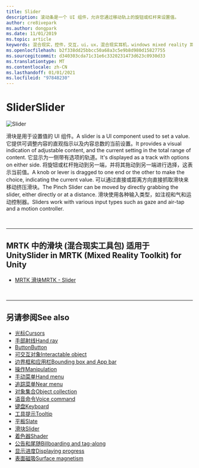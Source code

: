 ```yaml
---
title: Slider
description: 滚动条是一个 UI 组件，允许您通过移动轨上的旋钮或杠杆来设置值。
author: cre8ivepark
ms.author: dongpark
ms.date: 11/01/2019
ms.topic: article
keywords: 混合现实，控件，交互，ui，ux，混合现实耳机，windows mixed reality 耳机，虚拟现实耳机，HoloLens，滑杆，MRTK，混合现实工具包
ms.openlocfilehash: b2f338dd25bbcc50a68a3c5e9b8d980d15827755
ms.sourcegitcommit: d340303cda71c31e6c3320231473d623c0930d33
ms.translationtype: MT
ms.contentlocale: zh-CN
ms.lasthandoff: 01/01/2021
ms.locfileid: "97848230"
---
```

# <a name="slider"></a><span data-ttu-id="de61a-104">Slider</span><span class="sxs-lookup"><span data-stu-id="de61a-104">Slider</span></span>

![Slider](images/UX_Hero_Slider.jpg)

<span data-ttu-id="de61a-106">滑块是用于设置值的 UI 组件。</span><span class="sxs-lookup"><span data-stu-id="de61a-106">A slider is a UI component used to set a value.</span></span> <span data-ttu-id="de61a-107">它提供可调整内容的直观指示以及内容总数的当前设置。</span><span class="sxs-lookup"><span data-stu-id="de61a-107">It provides a visual indication of adjustable content, and the current setting in the total range of content.</span></span> <span data-ttu-id="de61a-108">它显示为一侧带有选项的轨道。</span><span class="sxs-lookup"><span data-stu-id="de61a-108">It's displayed as a track with options on either side.</span></span> <span data-ttu-id="de61a-109">将旋钮或杠杆拖动到另一端，并将其拖动到另一端进行选择，这表示当前值。</span><span class="sxs-lookup"><span data-stu-id="de61a-109">A knob or lever is dragged to one end or the other to make the choice, indicating the current value.</span></span> <span data-ttu-id="de61a-110">可以通过直接或距离方向直接抓取滑块来移动挤压滑块。</span><span class="sxs-lookup"><span data-stu-id="de61a-110">The Pinch Slider can be moved by directly grabbing the slider, either directly or at a distance.</span></span> <span data-ttu-id="de61a-111">滑块使用各种输入类型，如注视和气和运动控制器。</span><span class="sxs-lookup"><span data-stu-id="de61a-111">Sliders work with various input types such as gaze and air-tap and a motion controller.</span></span>

<br>

---

## <a name="slider-in-mrtk-mixed-reality-toolkit-for-unity"></a><span data-ttu-id="de61a-112">MRTK 中的滑块 (混合现实工具包) 适用于 Unity</span><span class="sxs-lookup"><span data-stu-id="de61a-112">Slider in MRTK (Mixed Reality Toolkit) for Unity</span></span>

* [<span data-ttu-id="de61a-113">MRTK 滑块</span><span class="sxs-lookup"><span data-stu-id="de61a-113">MRTK - Slider</span></span>](https://microsoft.github.io/MixedRealityToolkit-Unity/Documentation/README_Sliders.html)

<br>

---

## <a name="see-also"></a><span data-ttu-id="de61a-114">另请参阅</span><span class="sxs-lookup"><span data-stu-id="de61a-114">See also</span></span>

* [<span data-ttu-id="de61a-115">光标</span><span class="sxs-lookup"><span data-stu-id="de61a-115">Cursors</span></span>](cursors.md)
* [<span data-ttu-id="de61a-116">手部射线</span><span class="sxs-lookup"><span data-stu-id="de61a-116">Hand ray</span></span>](point-and-commit.md)
* [<span data-ttu-id="de61a-117">Button</span><span class="sxs-lookup"><span data-stu-id="de61a-117">Button</span></span>](button.md)
* [<span data-ttu-id="de61a-118">可交互对象</span><span class="sxs-lookup"><span data-stu-id="de61a-118">Interactable object</span></span>](interactable-object.md)
* [<span data-ttu-id="de61a-119">边界框和应用栏</span><span class="sxs-lookup"><span data-stu-id="de61a-119">Bounding box and App bar</span></span>](app-bar-and-bounding-box.md)
* [<span data-ttu-id="de61a-120">操作</span><span class="sxs-lookup"><span data-stu-id="de61a-120">Manipulation</span></span>](direct-manipulation.md)
* [<span data-ttu-id="de61a-121">手动菜单</span><span class="sxs-lookup"><span data-stu-id="de61a-121">Hand menu</span></span>](hand-menu.md)
* [<span data-ttu-id="de61a-122">追踪菜单</span><span class="sxs-lookup"><span data-stu-id="de61a-122">Near menu</span></span>](near-menu.md)
* [<span data-ttu-id="de61a-123">对象集合</span><span class="sxs-lookup"><span data-stu-id="de61a-123">Object collection</span></span>](object-collection.md)
* [<span data-ttu-id="de61a-124">语音命令</span><span class="sxs-lookup"><span data-stu-id="de61a-124">Voice command</span></span>](voice-input.md)
* [<span data-ttu-id="de61a-125">键盘</span><span class="sxs-lookup"><span data-stu-id="de61a-125">Keyboard</span></span>](keyboard.md)
* [<span data-ttu-id="de61a-126">工具提示</span><span class="sxs-lookup"><span data-stu-id="de61a-126">Tooltip</span></span>](tooltip.md)
* [<span data-ttu-id="de61a-127">平板</span><span class="sxs-lookup"><span data-stu-id="de61a-127">Slate</span></span>](slate.md)
* [<span data-ttu-id="de61a-128">滑块</span><span class="sxs-lookup"><span data-stu-id="de61a-128">Slider</span></span>](slider.md)
* [<span data-ttu-id="de61a-129">着色器</span><span class="sxs-lookup"><span data-stu-id="de61a-129">Shader</span></span>](shader.md)
* [<span data-ttu-id="de61a-130">公告和尾随</span><span class="sxs-lookup"><span data-stu-id="de61a-130">Billboarding and tag-along</span></span>](billboarding-and-tag-along.md)
* [<span data-ttu-id="de61a-131">显示进度</span><span class="sxs-lookup"><span data-stu-id="de61a-131">Displaying progress</span></span>](progress.md)
* [<span data-ttu-id="de61a-132">表面磁吸</span><span class="sxs-lookup"><span data-stu-id="de61a-132">Surface magnetism</span></span>](surface-magnetism.md)
